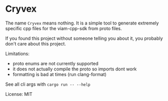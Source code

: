 # Cryvex
The name `Cryvex` means nothing. It is a simple tool to generate extremely specific cpp files for the viam-cpp-sdk from proto files. 

If you found this project without someone telling you about it, you probably don't care about this project. 


Limitations:
- proto enums are not currently supported
- it does not actually compile the proto so imports dont work
- formatting is bad at times (run clang-format)

See all cli args with `cargo run -- --help`

License: MIT
